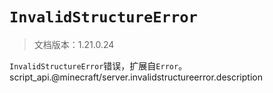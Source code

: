 # `InvalidStructureError`

> 文档版本：1.21.0.24

`InvalidStructureError`错误，扩展自`Error`。script_api.@minecraft/server.invalidstructureerror.description
